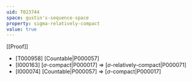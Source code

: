 ```yaml
---
uid: T023744
space: gustin's-sequence-space
property: sigma-relatively-compact
value: true
---
```

[[Proof]]

* [T000958] [Countable|P000057]
* [I000163] [$\sigma$-compact|P000017] => [$\sigma$-relatively-compact|P000071]
* [I000074] [Countable|P000057] => [$\sigma$-compact|P000017]

